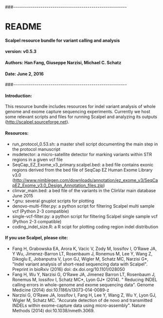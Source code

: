 ###----------------------------------------------------------
# README 
#### Scalpel resource bundle for variant calling and analysis
#### version: v0.5.3
#### Authors: Han Fang, Giuseppe Narzisi, Michael C. Schatz
#### Date: June 2, 2016
###----------------------------------------------------------

#### Introduction:

This resource bundle includes resources for indel variant analysis of whole genome and exome capture sequencing experiments.
Currently we host some relevant scripts and files for running Scalpel and analyzing its outputs (http://scalpel.sourceforge.net).

#### Resources:

- run_protocol_0.53.sh: a master shell script documenting the main step in the protocol manuscript
- msdetector: a micro-satellite detector for marking variants within STR regions in a given vcf file
- SeqCap_EZ_Exome_v3_primary.scalpel.bed: a bed file contains exonic regions derived from the bed file of SeqCap EZ Human Exome Library v3.0 (http://www.nimblegen.com/downloads/annotation/ez_exome_v3/SeqCapEZ_Exome_v3.0_Design_Annotation_files.zip)
- clinvar_main.bed: a bed file of the variants in the ClinVar main database June 2015 
- *.gnu: several gnuplot scripts for plotting
- denovo-multi-filter.py: a python script for filtering Scalpel multi sample vcf (Python 2-3 compatible)
- single-vcf-filter.py: a python script for filtering Scalpel single sample vcf (Python 2-3 compatible)
- coding_indel_size.R: a R scipt for plotting coding region indel distribution


#### If you use Scalpel, please cite:
- Fang H, Grabowska EA, Arora K, Vacic V, Zody M, Iossifov I, O’Rawe JA, Y Wu, Jimenez-Barron LT, Rosenbaum J, Ronemus M, Lee Y, Wang Z, Dikoglu E, Jobanputra V, Lyon GJ, Wigler M, Schatz MC, Narzisi G*, "Indel variant analysis of short-read sequencing data with Scalpel". Preprint in bioRxiv (2016) doi: dx.doi.org/10.1101/028050
- Fang H, Wu Y, Narzisi G, O’Rawe JA, Jimenez Barron LT, Rosenbaum J, Ronemus M, Iossifov I, Schatz MC*, Lyon GJ* (2014). " Reducing INDEL calling errors in whole-genome and exome sequencing data". Genome Medicine (2014) doi:10.1186/s13073-014-0089-z 
- Narzisi G, O’Rawe JA, Iossifov I, Fang H, Lee Y, Wang Z, Wu Y, Lyon GJ, Wigler M, Schatz MC. "Accurate detection of de novo and transmitted INDELs within exome-capture data using micro-assembly". Nature Methods (2014) doi:10.1038/nmeth.3069.